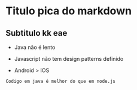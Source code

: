 # Titulo pica do markdown #

## Subtitulo kk eae  ##

+ Java não é lento
- Javascript não tem design patterns definido
* Android > IOS


```
Codigo em java é melhor do que em node.js
```
